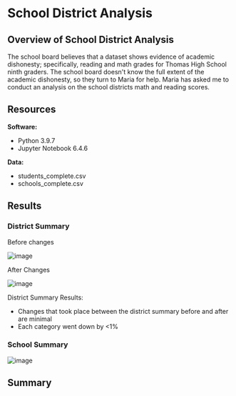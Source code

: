 # School District Analysis

## Overview of School District Analysis
The school board believes that a dataset shows evidence of academic dishonesty; specifically, reading and math grades for Thomas High School ninth graders. The school board doesn't know the full extent of the academic dishonesty, so they turn to Maria for help. Maria has asked me to conduct an analysis on the school districts math and reading scores.

## Resources
**Software:**
* Python 3.9.7
* Jupyter Notebook 6.4.6

**Data:**
* students_complete.csv
* schools_complete.csv

## Results
### District Summary
Before changes

![image](https://user-images.githubusercontent.com/97328622/155909718-f54d8b8d-5c54-41da-88c4-e9d9084e7168.png)

After Changes

![image](https://user-images.githubusercontent.com/97328622/155909765-a9337e72-d049-4b91-89c9-2d2062a2c16c.png)

District Summary Results:
* Changes that took place between the district summary before and after are minimal
* Each category went down by <1%

### School Summary

![image](https://user-images.githubusercontent.com/97328622/155911096-f8d656df-2d59-4518-920f-daa756fe2c0b.png)



## Summary

